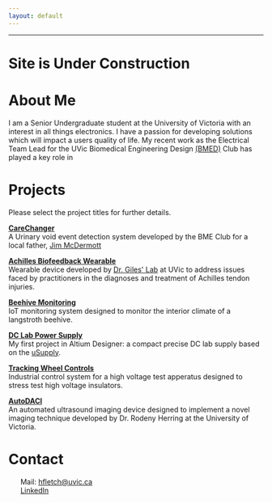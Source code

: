 ```yaml
---
layout: default
---
```

---
# Site is Under Construction
# About Me
I am a Senior Undergraduate student at the University of Victoria with an interest in all things electronics. I have a passion for developing solutions which will impact a users quality of life. My recent work as the Electrical Team Lead for the UVic Biomedical Engineering Design [(BMED)](https://www.uvicbmedesign.com/) Club has played a key role in 

# Projects
Please select the project titles for further details.

[**CareChanger**](./pages/carechanger.md)<br>
A Urinary void event detection system developed by the BME Club for a local father, [Jim McDermott](https://www.timescolonist.com/news/local/dad-s-invention-for-disabled-daughter-gets-recognition-at-national-contest-1.23918747)

[**Achilles Biofeedback Wearable**](./pages/Biofeedback.md)<br>
Wearable device developed by [Dr. Giles' Lab](https://gileslab.wixsite.com/uvicbiomech) at UVic to address issues faced by practitioners in the diagnoses and treatment of Achilles tendon injuries. 

[**Beehive Monitoring**](./pages/beehivemonitor.html)<br>
IoT monitoring system designed to monitor the interior climate of a langstroth beehive. 

[**DC Lab Power Supply**](./pages/DCSupply.html)<br>
My first project in Altium Designer: a compact precise DC lab supply based on the [uSupply](https://www.eevblog.com/projects/usupply/).

[**Tracking Wheel Controls**](./pages/TrackingWheel.html)<br>
Industrial control system for a high voltage test apperatus designed to stress test high voltage insulators. 

[**AutoDACI**](./pages/AutoDACI.html)<br>
An automated ultrasound imaging device designed to implement a novel imaging technique developed by Dr. Rodeny Herring at the University of Victoria. 

 
# Contact 

&nbsp;&nbsp;&nbsp;&nbsp;&nbsp;&nbsp;Mail: hfletch@uvic.ca <br>
&nbsp;&nbsp;&nbsp;&nbsp;&nbsp;&nbsp;[LinkedIn](https://www.linkedin.com/in/harrison-fletch/)
